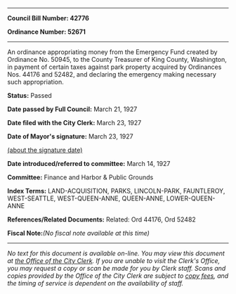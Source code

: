 

********

**Council Bill Number: 42776**
   
**Ordinance Number: 52671**
********

 An ordinance appropriating money from the Emergency Fund created by Ordinance No. 50945, to the County Treasurer of King County, Washington, in payment of certain taxes against park property acquired by Ordinances Nos. 44176 and 52482, and declaring the emergency making necessary such appropriation.

**Status:** Passed
   
**Date passed by Full Council:** March 21, 1927
   
**Date filed with the City Clerk:** March 23, 1927
   
**Date of Mayor's signature:** March 23, 1927
   
[(about the signature date)](/~public/approvaldate.htm)
   
   
   
**Date introduced/referred to committee:** March 14, 1927
   
**Committee:** Finance and Harbor & Public Grounds
   
   
**Index Terms:** LAND-ACQUISITION, PARKS, LINCOLN-PARK, FAUNTLEROY, WEST-SEATTLE, WEST-QUEEN-ANNE, QUEEN-ANNE, LOWER-QUEEN-ANNE

**References/Related Documents:** Related: Ord 44176, Ord 52482

**Fiscal Note:**_(No fiscal note available at this time)_
********

_No text for this document is available on-line. You may view this document at [the Office of the City Clerk](http://www.seattle.gov/leg/clerk/contactUs.htm). If you are unable to visit the Clerk's Office, you may request a copy or scan be made for you by Clerk staff. Scans and copies provided by the Office of the City Clerk are subject to [copy fees](http://clerk.seattle.gov/~public/clerkfees.htm), and the timing of service is dependent on the availability of staff._

